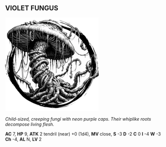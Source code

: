 ## VIOLET FUNGUS

![](images/violet-fungus.webp)

_Child-sized, creeping fungi with neon purple caps. Their whiplike roots decompose living flesh._

**AC** 7, **HP** 9, **ATK** 2 tendril (near) +0 (1d4), **MV** close, **S** -3 **D** -2 **C** 0 **I** -4 **W** -3 **Ch** -4, **AL** N, **LV** 2


